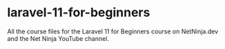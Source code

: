 # laravel-11-for-beginners
All the course files for the Laravel 11 for Beginners course on NetNinja.dev and the Net Ninja YouTube channel.
